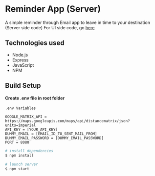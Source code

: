# Reminder App (Server)
A simple reminder through Email app to leave in time to your destination (Server side code)
For UI side code, go [here](https://github.com/shubhammxv/reminder-app-front)

## Technologies used

- Node.js
- Express
- JavaScript
- NPM

## Build Setup

#### Create .env file in root folder
```
.env Variables

GOOGLE_MATRIX_API = https://maps.googleapis.com/maps/api/distancematrix/json?units=imperial
API_KEY = [YOUR_API_KEY]
DUMMY_EMAIL = [EMAIL_ID_TO_SENT_MAIL_FROM]
DUMMY_EMAIL_PASSWORD = [DUMMY_EMAIL_PASSWORD]
PORT = 8080
```

``` bash
# install dependencies
$ npm install

# launch server
$ npm start
```
